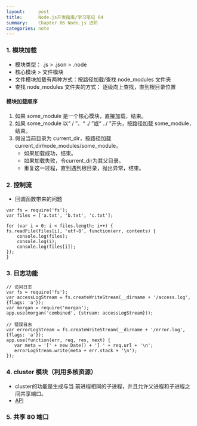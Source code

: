 ```yaml
---
layout:     post
title:      Node.js开发指南/学习笔记 04
summary:    Chapter 06 Node.js 进阶 
categories: note
---
```


### 1. 模块加载

- 模块类型： .js > .json > .node
- 核心模块 > 文件模块
- 文件模块加载有两种方式：按路径加载/查找 node_modules 文件夹
- 查找 node_modules 文件夹的方式： 逐级向上查找，直到根目录位置

#### 模块加载顺序

1. 如果 some_module 是一个核心模块，直接加载，结束。
2. 如果 some_module 以“ / ”、“ ./ ”或“ ../ ”开头，按路径加载 some_module，结束。
3. 假设当前目录为 current_dir，按路径加载 current_dir/node_modules/some_module。
	- 如果加载成功，结束。
	- 如果加载失败，令current_dir为其父目录。
	- 重复这一过程，直到遇到根目录，抛出异常，结束。

### 2. 控制流

- 回调函数带来的问题

```
var fs = require('fs');
var files = ['a.txt', 'b.txt', 'c.txt'];

for (var i = 0; i < files.length; i++) {
fs.readFile(files[i], 'utf-8', function(err, contents) {
	console.log(files);
	console.log(i);
	console.log(files[i]);
});
}
```

### 3. 日志功能

```
// 访问日志
var fs = require('fs');
var accessLogStream = fs.createWriteStream(__dirname + '/access.log', {flags: 'a'});
var morgan = require('morgan');
app.use(morgan('combined', {stream: accessLogStream}));

// 错误日志
var errorLogStream = fs.createWriteStream(__dirname + '/error.log', {flags: 'a'});
app.use(function(err, req, res, next) {
   var meta = '[' + new Date() + '] ' + req.url + '\n';
   errorLogStream.write(meta + err.stack + '\n');
});
```

### 4. cluster 模块（利用多核资源）

- cluster的功能是生成与当
前进程相同的子进程，并且允许父进程和子进程之间共享端口。
- [API](https://nodejs.org/docs/latest-v5.x/api/cluster.html)

### 5. 共享 80 端口














